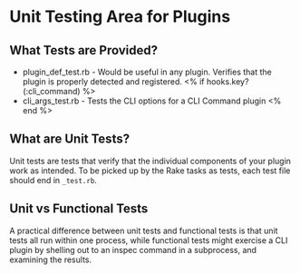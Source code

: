 # Unit Testing Area for Plugins

## What Tests are Provided?

 * plugin_def_test.rb - Would be useful in any plugin.  Verifies that the plugin is properly detected and registered.
 <% if hooks.key?(:cli_command) %>
 * cli_args_test.rb - Tests the CLI options for a CLI Command plugin
 <% end %>

## What are Unit Tests?

Unit tests are tests that verify that the individual components of your plugin work as intended.  To be picked up by the Rake tasks as tests, each test file should end in `_test.rb`.

## Unit vs Functional Tests

A practical difference between unit tests and functional tests is that unit tests all run within one process, while functional tests might exercise a CLI plugin by shelling out to an inspec command in a subprocess, and examining the results.
